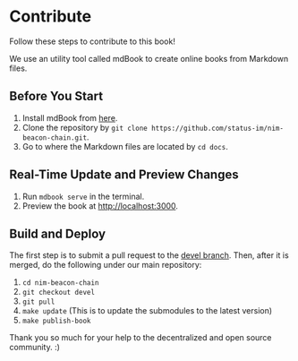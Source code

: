 # Contribute

Follow these steps to contribute to this book!

We use an utility tool called mdBook to create online books from Markdown files.

## Before You Start

1. Install mdBook from [here](https://github.com/rust-lang/mdBook).
2. Clone the repository by `git clone https://github.com/status-im/nim-beacon-chain.git`.
3. Go to where the Markdown files are located by `cd docs`.

## Real-Time Update and Preview Changes

1. Run `mdbook serve` in the terminal.
2. Preview the book at [http://localhost:3000](http://localhost:3000).

## Build and Deploy

The first step is to submit a pull request to the [devel branch](https://github.com/status-im/nim-beacon-chain/tree/devel).
Then, after it is merged, do the following under our main repository:

1. `cd nim-beacon-chain`
2. `git checkout devel`
3. `git pull`
4. `make update` (This is to update the submodules to the latest version)
5. `make publish-book`

Thank you so much for your help to the decentralized and open source community. :)
